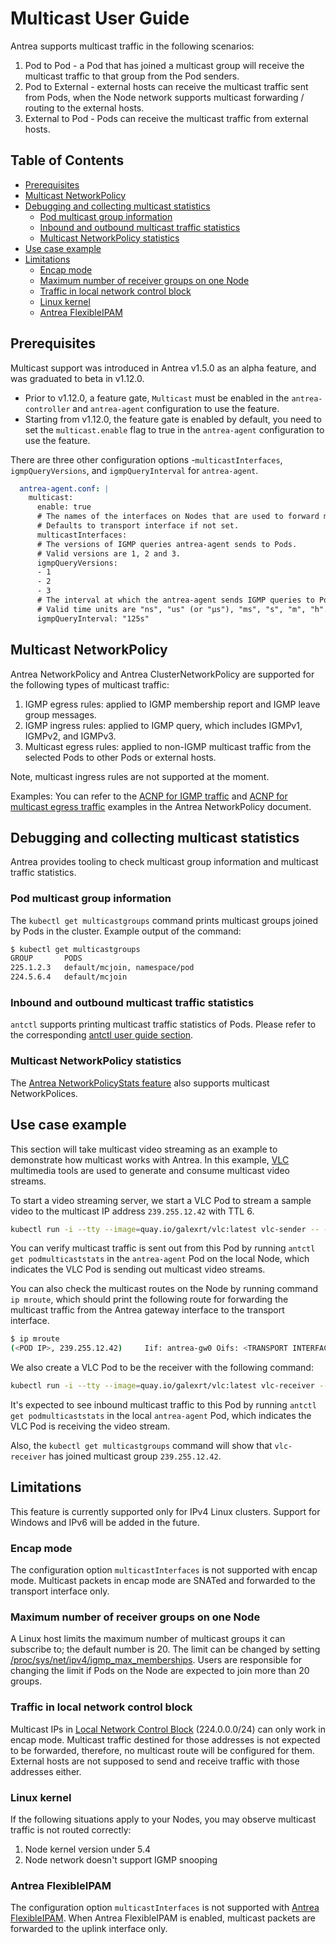 # Multicast User Guide

Antrea supports multicast traffic in the following scenarios:

1. Pod to Pod - a Pod that has joined a multicast group will receive the multicast
   traffic to that group from the Pod senders.
2. Pod to External - external hosts can receive the multicast traffic sent from Pods,
   when the Node network supports multicast forwarding / routing to the external hosts.
3. External to Pod - Pods can receive the multicast traffic from external hosts.

## Table of Contents

<!-- toc -->
- [Prerequisites](#prerequisites)
- [Multicast NetworkPolicy](#multicast-networkpolicy)
- [Debugging and collecting multicast statistics](#debugging-and-collecting-multicast-statistics)
  - [Pod multicast group information](#pod-multicast-group-information)
  - [Inbound and outbound multicast traffic statistics](#inbound-and-outbound-multicast-traffic-statistics)
  - [Multicast NetworkPolicy statistics](#multicast-networkpolicy-statistics)
- [Use case example](#use-case-example)
- [Limitations](#limitations)
  - [Encap mode](#encap-mode)
  - [Maximum number of receiver groups on one Node](#maximum-number-of-receiver-groups-on-one-node)
  - [Traffic in local network control block](#traffic-in-local-network-control-block)
  - [Linux kernel](#linux-kernel)
  - [Antrea FlexibleIPAM](#antrea-flexibleipam)
<!-- /toc -->

## Prerequisites

Multicast support was introduced in Antrea v1.5.0 as an alpha feature, and was graduated to
beta in v1.12.0.

* Prior to v1.12.0, a feature gate, `Multicast` must be enabled in the `antrea-controller`
  and `antrea-agent` configuration to use the feature.
* Starting from v1.12.0, the feature gate is enabled by default, you need to set the
  `multicast.enable` flag to true in the `antrea-agent` configuration to use the feature.

There are three other configuration options -`multicastInterfaces`, `igmpQueryVersions`,
and `igmpQueryInterval` for `antrea-agent`.

```yaml
  antrea-agent.conf: |
    multicast:
      enable: true
      # The names of the interfaces on Nodes that are used to forward multicast traffic.
      # Defaults to transport interface if not set.
      multicastInterfaces: 
      # The versions of IGMP queries antrea-agent sends to Pods.
      # Valid versions are 1, 2 and 3.
      igmpQueryVersions:
      - 1
      - 2
      - 3
      # The interval at which the antrea-agent sends IGMP queries to Pods.
      # Valid time units are "ns", "us" (or "µs"), "ms", "s", "m", "h".
      igmpQueryInterval: "125s"
```

## Multicast NetworkPolicy

Antrea NetworkPolicy and Antrea ClusterNetworkPolicy are supported for the following
types of multicast traffic:

1. IGMP egress rules: applied to IGMP membership report and IGMP leave group messages.
2. IGMP ingress rules: applied to IGMP query, which includes IGMPv1, IGMPv2, and IGMPv3.
3. Multicast egress rules: applied to non-IGMP multicast traffic from the selected Pods to other Pods or external hosts.

Note, multicast ingress rules are not supported at the moment.

Examples: You can refer to the [ACNP for IGMP traffic](antrea-network-policy.md#acnp-for-igmp-traffic)
and [ACNP for multicast egress traffic](antrea-network-policy.md#acnp-for-multicast-egress-traffic)
examples in the Antrea NetworkPolicy document.

## Debugging and collecting multicast statistics

Antrea provides tooling to check multicast group information and multicast traffic statistics.

### Pod multicast group information

The `kubectl get multicastgroups` command prints multicast groups joined by Pods in the cluster.
Example output of the command:

```bash
$ kubectl get multicastgroups
GROUP       PODS
225.1.2.3   default/mcjoin, namespace/pod
224.5.6.4   default/mcjoin
```

### Inbound and outbound multicast traffic statistics

`antctl` supports printing multicast traffic statistics of Pods. Please refer to the corresponding [antctl user guide section](antctl.md#multicast-commands).

### Multicast NetworkPolicy statistics

The [Antrea NetworkPolicyStats feature](feature-gates.md#networkpolicystats) also supports multicast NetworkPolices.

## Use case example

This section will take multicast video streaming as an example to demonstrate how multicast works
with Antrea. In this example, [VLC](https://www.videolan.org/vlc/) multimedia tools are used to
generate and consume multicast video streams.

To start a video streaming server, we start a VLC Pod to stream a sample video
to the multicast IP address `239.255.12.42` with TTL 6.

```bash
kubectl run -i --tty --image=quay.io/galexrt/vlc:latest vlc-sender -- --intf ncurses --vout dummy --aout dummy 'https://upload.wikimedia.org/wikipedia/commons/transcoded/2/26/Bees_on_flowers.webm/Bees_on_flowers.webm.120p.vp9.webm' --sout udp:239.255.12.42 --ttl 6 --repeat
```

You can verify multicast traffic is sent out from this Pod by running
`antctl get podmulticaststats` in the `antrea-agent` Pod on the local Node,
which indicates the VLC Pod is sending out multicast video streams.

You can also check the multicast routes on the Node by running command `ip mroute`,
which should print the following route for forwarding the multicast traffic from
the Antrea gateway interface to the transport interface.

```bash
$ ip mroute
(<POD IP>, 239.255.12.42)     Iif: antrea-gw0 Oifs: <TRANSPORT INTERFACES> State: resolved
```

We also create a VLC Pod to be the receiver with the following command:

```bash
kubectl run -i --tty --image=quay.io/galexrt/vlc:latest vlc-receiver -- --intf ncurses --vout dummy --aout dummy udp://@239.255.12.42 --repeat
```

It's expected to see inbound multicast traffic to this Pod by running
`antctl get podmulticaststats` in the local `antrea-agent` Pod,
which indicates the VLC Pod is receiving the video stream.

Also, the `kubectl get multicastgroups` command will show that `vlc-receiver`
has joined multicast group `239.255.12.42`.

## Limitations

This feature is currently supported only for IPv4 Linux clusters.
Support for Windows and IPv6 will be added in the future.

### Encap mode

The configuration option `multicastInterfaces` is not supported with encap mode.
Multicast packets in encap mode are SNATed and forwarded to the transport interface only.

### Maximum number of receiver groups on one Node

A Linux host limits the maximum number of multicast groups it can subscribe to;
the default number is 20. The limit can be changed by setting [/proc/sys/net/ipv4/igmp_max_memberships](https://sysctl-explorer.net/net/ipv4/igmp_max_memberships/).
Users are responsible for changing the limit if Pods on the Node are expected to
join more than 20 groups.

### Traffic in local network control block

Multicast IPs in [Local Network Control Block](https://www.iana.org/assignments/multicast-addresses/multicast-addresses.xhtml#multicast-addresses-1) (224.0.0.0/24)
can only work in encap mode. Multicast traffic destined for those addresses
is not expected to be forwarded, therefore, no multicast route will be configured for them.
External hosts are not supposed to send and receive traffic with those addresses either.

### Linux kernel

If the following situations apply to your Nodes, you may observe multicast traffic
is not routed correctly:

1. Node kernel version under 5.4
2. Node network doesn't support IGMP snooping

### Antrea FlexibleIPAM

The configuration option `multicastInterfaces` is not supported with
[Antrea FlexibleIPAM](antrea-ipam.md#antrea-flexible-ipam).
When Antrea FlexibleIPAM is enabled, multicast packets are forwarded
to the uplink interface only.
